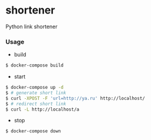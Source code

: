 shortener
=========

Python link shortener

### Usage

* build
```bash
$ docker-compose build
```

* start
```bash
$ docker-compose up -d
$ # generate short link
$ curl -XPOST -F 'url=http://ya.ru' http://localhost/
$ # redirect short link
$ curl -L http://localhost/a
```

* stop
```bash
$ docker-compose down
```
